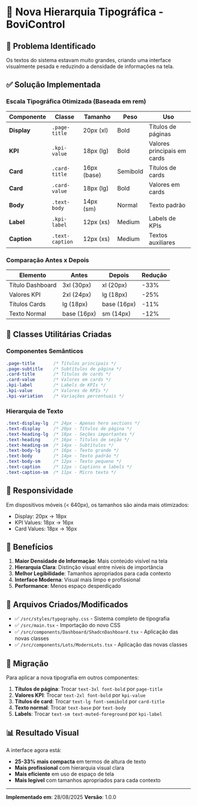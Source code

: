 # 📝 Nova Hierarquia Tipográfica - BoviControl

## 🎯 Problema Identificado
Os textos do sistema estavam muito grandes, criando uma interface visualmente pesada e reduzindo a densidade de informações na tela.

## ✅ Solução Implementada

### Escala Tipográfica Otimizada (Baseada em rem)

| Componente | Classe | Tamanho | Peso | Uso |
|------------|--------|---------|------|-----|
| **Display** | `.page-title` | 20px (xl) | Bold | Títulos de páginas |
| **KPI** | `.kpi-value` | 18px (lg) | Bold | Valores principais em cards |
| **Card** | `.card-title` | 16px (base) | Semibold | Títulos de cards |
| **Card** | `.card-value` | 18px (lg) | Bold | Valores em cards |
| **Body** | `.text-body` | 14px (sm) | Normal | Texto padrão |
| **Label** | `.kpi-label` | 12px (xs) | Medium | Labels de KPIs |
| **Caption** | `.text-caption` | 12px (xs) | Medium | Textos auxiliares |

### Comparação Antes x Depois

| Elemento | Antes | Depois | Redução |
|----------|-------|--------|---------|
| Título Dashboard | 3xl (30px) | xl (20px) | -33% |
| Valores KPI | 2xl (24px) | lg (18px) | -25% |
| Títulos Cards | lg (18px) | base (16px) | -11% |
| Texto Normal | base (16px) | sm (14px) | -12% |

## 🎨 Classes Utilitárias Criadas

### Componentes Semânticos
```css
.page-title       /* Títulos principais */
.page-subtitle    /* Subtítulos de página */
.card-title       /* Títulos de cards */
.card-value       /* Valores em cards */
.kpi-label        /* Labels de KPIs */
.kpi-value        /* Valores de KPIs */
.kpi-variation    /* Variações percentuais */
```

### Hierarquia de Texto
```css
.text-display-lg  /* 24px - Apenas hero sections */
.text-display     /* 20px - Títulos de página */
.text-heading-lg  /* 18px - Seções importantes */
.text-heading     /* 16px - Títulos de seção */
.text-heading-sm  /* 14px - Subtítulos */
.text-body-lg     /* 16px - Texto grande */
.text-body        /* 14px - Texto padrão */
.text-body-sm     /* 12px - Texto pequeno */
.text-caption     /* 12px - Captions e labels */
.text-caption-sm  /* 11px - Micro texto */
```

## 📱 Responsividade

Em dispositivos móveis (< 640px), os tamanhos são ainda mais otimizados:
- Display: 20px → 18px
- KPI Values: 18px → 16px
- Card Values: 18px → 16px

## 🚀 Benefícios

1. **Maior Densidade de Informação**: Mais conteúdo visível na tela
2. **Hierarquia Clara**: Distinção visual entre níveis de importância
3. **Melhor Legibilidade**: Tamanhos apropriados para cada contexto
4. **Interface Moderna**: Visual mais limpo e profissional
5. **Performance**: Menos espaço desperdiçado

## 📄 Arquivos Criados/Modificados

- ✅ `/src/styles/typography.css` - Sistema completo de tipografia
- ✅ `/src/main.tsx` - Importação do novo CSS
- ✅ `/src/components/Dashboard/ShadcnDashboard.tsx` - Aplicação das novas classes
- ✅ `/src/components/Lots/ModernLots.tsx` - Aplicação das novas classes

## 🔄 Migração

Para aplicar a nova tipografia em outros componentes:

1. **Títulos de página**: Trocar `text-3xl font-bold` por `page-title`
2. **Valores KPI**: Trocar `text-2xl font-bold` por `kpi-value`
3. **Títulos de card**: Trocar `text-lg font-semibold` por `card-title`
4. **Texto normal**: Trocar `text-base` por `text-body`
5. **Labels**: Trocar `text-sm text-muted-foreground` por `kpi-label`

## 📊 Resultado Visual

A interface agora está:
- **25-33% mais compacta** em termos de altura de texto
- **Mais profissional** com hierarquia visual clara
- **Mais eficiente** em uso de espaço de tela
- **Mais legível** com tamanhos apropriados para cada contexto

---

**Implementado em**: 28/08/2025
**Versão**: 1.0.0